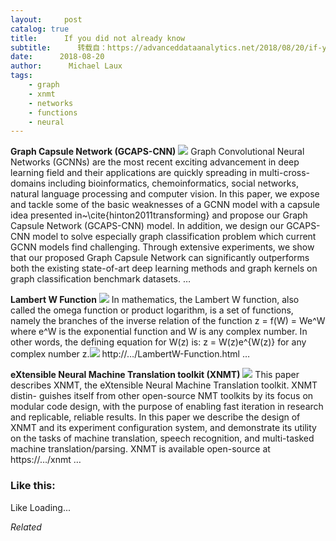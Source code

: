 ```yaml
---
layout:     post
catalog: true
title:      If you did not already know
subtitle:      转载自：https://advanceddataanalytics.net/2018/08/20/if-you-did-not-already-know-458/
date:      2018-08-20
author:      Michael Laux
tags:
    - graph
    - xnmt
    - networks
    - functions
    - neural
---
```


**Graph Capsule Network (GCAPS-CNN)** ![](https://aboutdataanalytics.files.wordpress.com/2015/01/google.png?w=529)
Graph Convolutional Neural Networks (GCNNs) are the most recent exciting advancement in deep learning field and their applications are quickly spreading in multi-cross-domains including bioinformatics, chemoinformatics, social networks, natural language processing and computer vision. In this paper, we expose and tackle some of the basic weaknesses of a GCNN model with a capsule idea presented in~\cite{hinton2011transforming} and propose our Graph Capsule Network (GCAPS-CNN) model. In addition, we design our GCAPS-CNN model to solve especially graph classification problem which current GCNN models find challenging. Through extensive experiments, we show that our proposed Graph Capsule Network can significantly outperforms both the existing state-of-art deep learning methods and graph kernels on graph classification benchmark datasets. … 

**Lambert W Function** ![](https://aboutdataanalytics.files.wordpress.com/2015/01/google.png?w=529)
In mathematics, the Lambert W function, also called the omega function or product logarithm, is a set of functions, namely the branches of the inverse relation of the function z = f(W) = We^W where e^W is the exponential function and W is any complex number. In other words, the defining equation for W(z) is: z = W(z)e^{W(z)} for any complex number z.![](https://aboutdataanalytics.files.wordpress.com/2015/04/link.png?w=529)
 http://…/LambertW-Function.html … 

**eXtensible Neural Machine Translation toolkit (XNMT)** ![](https://aboutdataanalytics.files.wordpress.com/2015/01/google.png?w=529)
This paper describes XNMT, the eXtensible Neural Machine Translation toolkit. XNMT distin- guishes itself from other open-source NMT toolkits by its focus on modular code design, with the purpose of enabling fast iteration in research and replicable, reliable results. In this paper we describe the design of XNMT and its experiment configuration system, and demonstrate its utility on the tasks of machine translation, speech recognition, and multi-tasked machine translation/parsing. XNMT is available open-source at https://…/xnmt … 





### Like this:

Like Loading...


*Related*

